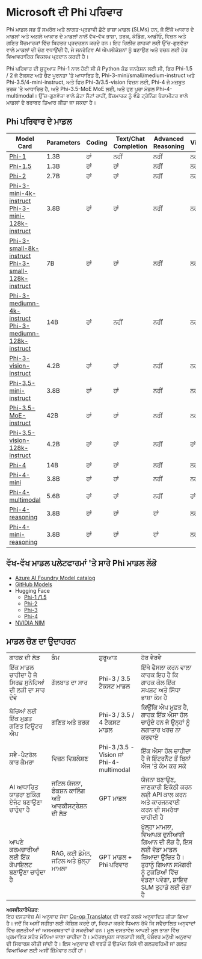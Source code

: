 <!--
CO_OP_TRANSLATOR_METADATA:
{
  "original_hash": "b5d936ffe4dfbab2244f6eb21b11f3b3",
  "translation_date": "2025-07-16T18:32:26+00:00",
  "source_file": "md/01.Introduction/01/01.PhiFamily.md",
  "language_code": "pa"
}
-->
# Microsoft ਦੀ Phi ਪਰਿਵਾਰ

Phi ਮਾਡਲ ਸਭ ਤੋਂ ਸਮਰੱਥ ਅਤੇ ਲਾਗਤ-ਪ੍ਰਭਾਵੀ ਛੋਟੇ ਭਾਸ਼ਾ ਮਾਡਲ (SLMs) ਹਨ, ਜੋ ਇੱਕੋ ਆਕਾਰ ਦੇ ਮਾਡਲਾਂ ਅਤੇ ਅਗਲੇ ਆਕਾਰ ਦੇ ਮਾਡਲਾਂ ਨਾਲੋਂ ਵੱਖ-ਵੱਖ ਭਾਸ਼ਾ, ਤਰਕ, ਕੋਡਿੰਗ, ਆਡੀਓ, ਵਿਜ਼ਨ ਅਤੇ ਗਣਿਤ ਬੈਂਚਮਾਰਕਾਂ ਵਿੱਚ ਬਿਹਤਰ ਪ੍ਰਦਰਸ਼ਨ ਕਰਦੇ ਹਨ। ਇਹ ਰਿਲੀਜ਼ ਗਾਹਕਾਂ ਲਈ ਉੱਚ-ਗੁਣਵੱਤਾ ਵਾਲੇ ਮਾਡਲਾਂ ਦੀ ਚੋਣ ਵਧਾਉਂਦੀ ਹੈ, ਜੋ ਜਨਰੇਟਿਵ AI ਐਪਲੀਕੇਸ਼ਨਾਂ ਨੂੰ ਬਣਾਉਣ ਅਤੇ ਰਚਨ ਲਈ ਹੋਰ ਵਿਆਵਹਾਰਿਕ ਵਿਕਲਪ ਪ੍ਰਦਾਨ ਕਰਦੀ ਹੈ।

Phi ਪਰਿਵਾਰ ਦੀ ਸ਼ੁਰੂਆਤ Phi-1 ਨਾਲ ਹੋਈ ਸੀ ਜੋ Python ਕੋਡ ਜਨਰੇਸ਼ਨ ਲਈ ਸੀ, ਫਿਰ Phi-1.5 / 2 ਜੋ ਟੈਕਸਟ ਅਤੇ ਚੈਟ ਪੂਰਨਤਾ 'ਤੇ ਆਧਾਰਿਤ ਹੈ, Phi-3-mini/small/medium-instruct ਅਤੇ Phi-3.5/4-mini-instruct, ਅਤੇ ਫਿਰ Phi-3/3.5-vision ਵਿਜ਼ਨ ਲਈ, Phi-4 ਜੋ ਮਜ਼ਬੂਤ ਤਰਕ 'ਤੇ ਆਧਾਰਿਤ ਹੈ, ਅਤੇ Phi-3.5-MoE MoE ਲਈ, ਅਤੇ ਹੁਣ ਪੂਰਾ ਮੋਡਲ Phi-4-multimodal। ਉੱਚ-ਗੁਣਵੱਤਾ ਵਾਲੇ ਡੇਟਾ ਸੈੱਟਾਂ ਰਾਹੀਂ, ਬੈਂਚਮਾਰਕ ਨੂੰ ਵੱਡੇ ਟ੍ਰੇਨਿੰਗ ਪੈਰਾਮੀਟਰ ਵਾਲੇ ਮਾਡਲਾਂ ਦੇ ਬਰਾਬਰ ਤਿਆਰ ਕੀਤਾ ਜਾ ਸਕਦਾ ਹੈ।

## Phi ਪਰਿਵਾਰ ਦੇ ਮਾਡਲ

<div style="font-size:8px">

| Model Card |Parameters|Coding|Text/Chat Completion|Advanced Reasoning| Vision | Audio | MoE
| - | -  | - | - |- |- |- |- |
|[Phi-1](https://huggingface.co/microsoft/phi-1)|1.3B| ਹਾਂ| ਨਹੀਂ | ਨਹੀਂ |ਨਹੀਂ |ਨਹੀਂ |ਨਹੀਂ |
|[Phi-1.5](https://huggingface.co/microsoft/phi-1_5)|1.3B| ਹਾਂ|ਹਾਂ| ਨਹੀਂ |ਨਹੀਂ |ਨਹੀਂ |ਨਹੀਂ |
|[Phi-2](https://huggingface.co/microsoft/phi-1_5)|2.7B| ਹਾਂ|ਹਾਂ| ਨਹੀਂ |ਨਹੀਂ |ਨਹੀਂ |ਨਹੀਂ |
|[Phi-3-mini-4k-instruct](https://huggingface.co/microsoft/Phi-3-mini-4k-instruct)<br/>[Phi-3-mini-128k-instruct](https://huggingface.co/microsoft/Phi-3-mini-128k-instruct)|3.8B| ਹਾਂ|ਹਾਂ| ਨਹੀਂ |ਨਹੀਂ |ਨਹੀਂ |ਨਹੀਂ |
|[Phi-3-small-8k-instruct](https://huggingface.co/microsoft/Phi-3-small-8k-instruct)<br/>[Phi-3-small-128k-instruct](https://huggingface.co/microsoft/Phi-3-small-128k-instruct)<br/>|7B| ਹਾਂ|ਹਾਂ| ਨਹੀਂ |ਨਹੀਂ |ਨਹੀਂ |ਨਹੀਂ |
|[Phi-3-mediumn-4k-instruct](https://huggingface.co/microsoft/Phi-3-medium-4k-instruct)<br>[Phi-3-mediumn-128k-instruct](https://huggingface.co/microsoft/Phi-3-medium-128k-instruct)|14B|ਹਾਂ|ਨਹੀਂ| ਨਹੀਂ |ਨਹੀਂ |ਨਹੀਂ |ਨਹੀਂ |
|[Phi-3-vision-instruct](https://huggingface.co/microsoft/Phi-3-vision-128k-instruct)|4.2B|ਹਾਂ|ਹਾਂ|ਨਹੀਂ |ਨਹੀਂ |ਨਹੀਂ |ਨਹੀਂ |
|[Phi-3.5-mini-instruct](https://huggingface.co/microsoft/Phi-3.5-mini-instruct)|3.8B|ਹਾਂ|ਹਾਂ| ਨਹੀਂ |ਨਹੀਂ |ਨਹੀਂ |ਨਹੀਂ |
|[Phi-3.5-MoE-instruct](https://huggingface.co/microsoft/Phi-3.5-MoE-instruct)|42B|ਹਾਂ|ਹਾਂ| ਨਹੀਂ |ਨਹੀਂ |ਨਹੀਂ |ਹਾਂ |
|[Phi-3.5-vision-128k-instruct](https://huggingface.co/microsoft/Phi-3.5-vision-instruct)|4.2B|ਹਾਂ|ਹਾਂ| ਨਹੀਂ |ਹਾਂ |ਨਹੀਂ |ਨਹੀਂ |
|[Phi-4](https://huggingface.co/microsoft/phi-4)|14B|ਹਾਂ|ਹਾਂ| ਨਹੀਂ |ਨਹੀਂ |ਨਹੀਂ |ਨਹੀਂ |
|[Phi-4-mini](https://huggingface.co/microsoft/Phi-4-mini-instruct)|3.8B|ਹਾਂ|ਹਾਂ| ਨਹੀਂ |ਨਹੀਂ |ਨਹੀਂ |ਨਹੀਂ |
|[Phi-4-multimodal](https://huggingface.co/microsoft/Phi-4-multimodal-instruct)|5.6B|ਹਾਂ|ਹਾਂ| ਨਹੀਂ |ਹਾਂ |ਹਾਂ |ਨਹੀਂ |
|[Phi-4-reasoning](../../../../../md/01.Introduction/01)|3.8B|ਹਾਂ|ਹਾਂ| ਹਾਂ |ਨਹੀਂ |ਨਹੀਂ |ਨਹੀਂ |
|[Phi-4-mini-reasoning](../../../../../md/01.Introduction/01)|3.8B|ਹਾਂ|ਹਾਂ| ਹਾਂ |ਨਹੀਂ |ਨਹੀਂ |ਨਹੀਂ |

</div>

## **ਵੱਖ-ਵੱਖ ਮਾਡਲ ਪਲੇਟਫਾਰਮਾਂ 'ਤੇ ਸਾਰੇ Phi ਮਾਡਲ ਲੱਭੋ**

- [Azure AI Foundry Model catalog](https://ai.azure.com/explore/models?selectedCollection=phi)
- [GitHub Models](https://github.com/marketplace?query=Phi&type=models)
- Hugging Face
  - [Phi-1 /1.5](https://huggingface.co/collections/microsoft/phi-1-6626e29134744e94e222d572)
  - [Phi-2](https://huggingface.co/microsoft/phi-2)
  - [Phi-3](https://huggingface.co/collections/microsoft/phi-3-6626e15e9585a200d2d761e3)
  - [Phi-4](https://huggingface.co/collections/microsoft/phi-4-677e9380e514feb5577a40e4) 
- [NVIDIA NIM](https://build.nvidia.com/search?q=Phi)

## ਮਾਡਲ ਚੋਣ ਦਾ ਉਦਾਹਰਨ

| | | | |
|-|-|-|-|
|ਗਾਹਕ ਦੀ ਲੋੜ|ਕੰਮ|ਸ਼ੁਰੂਆਤ|ਹੋਰ ਵੇਰਵੇ|
|ਇੱਕ ਮਾਡਲ ਚਾਹੀਦਾ ਹੈ ਜੋ ਸਿਰਫ਼ ਸੁਨੇਹਿਆਂ ਦੀ ਲੜੀ ਦਾ ਸਾਰ ਦੇਵੇ|ਗੱਲਬਾਤ ਦਾ ਸਾਰ|Phi-3 / 3.5 ਟੈਕਸਟ ਮਾਡਲ|ਇੱਥੇ ਫੈਸਲਾ ਕਰਨ ਵਾਲਾ ਕਾਰਕ ਇਹ ਹੈ ਕਿ ਗਾਹਕ ਕੋਲ ਇੱਕ ਸਪਸ਼ਟ ਅਤੇ ਸਿੱਧਾ ਭਾਸ਼ਾ ਕੰਮ ਹੈ|
|ਬੱਚਿਆਂ ਲਈ ਇੱਕ ਮੁਫ਼ਤ ਗਣਿਤ ਟਿਊਟਰ ਐਪ|ਗਣਿਤ ਅਤੇ ਤਰਕ|Phi-3 / 3.5 / 4 ਟੈਕਸਟ ਮਾਡਲ|ਕਿਉਂਕਿ ਐਪ ਮੁਫ਼ਤ ਹੈ, ਗਾਹਕ ਇੱਕ ਐਸਾ ਹੱਲ ਚਾਹੁੰਦੇ ਹਨ ਜੋ ਉਨ੍ਹਾਂ ਨੂੰ ਲਗਾਤਾਰ ਖਰਚ ਨਾ ਕਰਵਾਏ|
|ਸਵੈ-ਪੈਟਰੋਲ ਕਾਰ ਕੈਮਰਾ|ਵਿਜ਼ਨ ਵਿਸ਼ਲੇਸ਼ਣ|Phi-3 /3.5 -Vision ਜਾਂ Phi-4-multimodal|ਇੱਕ ਐਸਾ ਹੱਲ ਚਾਹੀਦਾ ਹੈ ਜੋ ਇੰਟਰਨੈੱਟ ਤੋਂ ਬਿਨਾਂ ਐਜ 'ਤੇ ਕੰਮ ਕਰ ਸਕੇ|
|AI ਆਧਾਰਿਤ ਯਾਤਰਾ ਬੁਕਿੰਗ ਏਜੰਟ ਬਣਾਉਣਾ ਚਾਹੁੰਦਾ ਹੈ|ਜਟਿਲ ਯੋਜਨਾ, ਫੰਕਸ਼ਨ ਕਾਲਿੰਗ ਅਤੇ ਆਰਕੀਸਟ੍ਰੇਸ਼ਨ ਦੀ ਲੋੜ|GPT ਮਾਡਲ|ਯੋਜਨਾ ਬਣਾਉਣ, ਜਾਣਕਾਰੀ ਇਕੱਠੀ ਕਰਨ ਲਈ API ਕਾਲ ਕਰਨ ਅਤੇ ਕਾਰਜਨਵਾਈ ਕਰਨ ਦੀ ਸਮਰੱਥਾ ਚਾਹੀਦੀ ਹੈ|
|ਆਪਣੇ ਕਰਮਚਾਰੀਆਂ ਲਈ ਇੱਕ ਕੋਪਾਇਲਟ ਬਣਾਉਣਾ ਚਾਹੁੰਦਾ ਹੈ|RAG, ਕਈ ਡੋਮੇਨ, ਜਟਿਲ ਅਤੇ ਖੁੱਲ੍ਹਾ ਮਾਮਲਾ|GPT ਮਾਡਲ + Phi ਪਰਿਵਾਰ|ਖੁੱਲ੍ਹਾ ਮਾਮਲਾ, ਵਿਆਪਕ ਦੁਨੀਆਈ ਗਿਆਨ ਦੀ ਲੋੜ ਹੈ, ਇਸ ਲਈ ਵੱਡਾ ਮਾਡਲ ਜ਼ਿਆਦਾ ਉਚਿਤ ਹੈ। ਤੁਹਾਨੂੰ ਗਿਆਨ ਸਮੱਗਰੀ ਨੂੰ ਟੁਕੜਿਆਂ ਵਿੱਚ ਵੰਡਣਾ ਪਵੇਗਾ, ਸ਼ਾਇਦ SLM ਤੁਹਾਡੇ ਲਈ ਚੰਗਾ ਹੈ|

**ਅਸਵੀਕਾਰੋਪੱਤਰ**:  
ਇਹ ਦਸਤਾਵੇਜ਼ AI ਅਨੁਵਾਦ ਸੇਵਾ [Co-op Translator](https://github.com/Azure/co-op-translator) ਦੀ ਵਰਤੋਂ ਕਰਕੇ ਅਨੁਵਾਦਿਤ ਕੀਤਾ ਗਿਆ ਹੈ। ਜਦੋਂ ਕਿ ਅਸੀਂ ਸਹੀਤਾ ਲਈ ਕੋਸ਼ਿਸ਼ ਕਰਦੇ ਹਾਂ, ਕਿਰਪਾ ਕਰਕੇ ਧਿਆਨ ਰੱਖੋ ਕਿ ਸਵੈਚਾਲਿਤ ਅਨੁਵਾਦਾਂ ਵਿੱਚ ਗਲਤੀਆਂ ਜਾਂ ਅਸਮਰਥਤਾਵਾਂ ਹੋ ਸਕਦੀਆਂ ਹਨ। ਮੂਲ ਦਸਤਾਵੇਜ਼ ਆਪਣੀ ਮੂਲ ਭਾਸ਼ਾ ਵਿੱਚ ਪ੍ਰਮਾਣਿਕ ਸਰੋਤ ਮੰਨਿਆ ਜਾਣਾ ਚਾਹੀਦਾ ਹੈ। ਮਹੱਤਵਪੂਰਨ ਜਾਣਕਾਰੀ ਲਈ, ਪੇਸ਼ੇਵਰ ਮਨੁੱਖੀ ਅਨੁਵਾਦ ਦੀ ਸਿਫਾਰਸ਼ ਕੀਤੀ ਜਾਂਦੀ ਹੈ। ਇਸ ਅਨੁਵਾਦ ਦੀ ਵਰਤੋਂ ਤੋਂ ਉਤਪੰਨ ਕਿਸੇ ਵੀ ਗਲਤਫਹਿਮੀ ਜਾਂ ਗਲਤ ਵਿਆਖਿਆ ਲਈ ਅਸੀਂ ਜ਼ਿੰਮੇਵਾਰ ਨਹੀਂ ਹਾਂ।